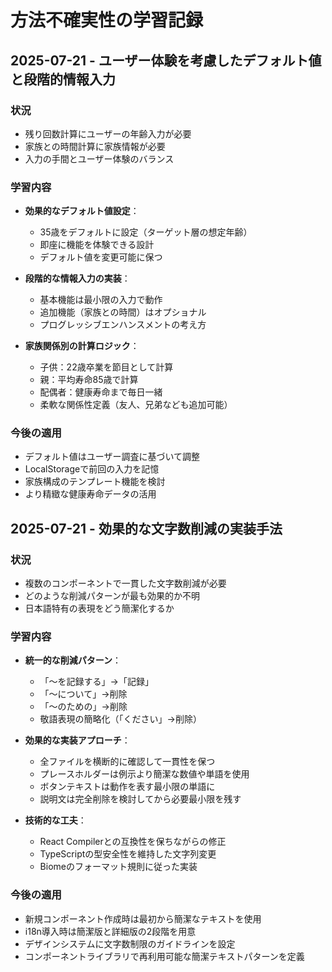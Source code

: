 # 方法不確実性の学習記録

## 2025-07-21 - ユーザー体験を考慮したデフォルト値と段階的情報入力

### 状況
- 残り回数計算にユーザーの年齢入力が必要
- 家族との時間計算に家族情報が必要
- 入力の手間とユーザー体験のバランス

### 学習内容
- **効果的なデフォルト値設定**：
  - 35歳をデフォルトに設定（ターゲット層の想定年齢）
  - 即座に機能を体験できる設計
  - デフォルト値を変更可能に保つ
  
- **段階的な情報入力の実装**：
  - 基本機能は最小限の入力で動作
  - 追加機能（家族との時間）はオプショナル
  - プログレッシブエンハンスメントの考え方
  
- **家族関係別の計算ロジック**：
  - 子供：22歳卒業を節目として計算
  - 親：平均寿命85歳で計算
  - 配偶者：健康寿命まで毎日一緒
  - 柔軟な関係性定義（友人、兄弟なども追加可能）

### 今後の適用
- デフォルト値はユーザー調査に基づいて調整
- LocalStorageで前回の入力を記憶
- 家族構成のテンプレート機能を検討
- より精緻な健康寿命データの活用

## 2025-07-21 - 効果的な文字数削減の実装手法

### 状況
- 複数のコンポーネントで一貫した文字数削減が必要
- どのような削減パターンが最も効果的か不明
- 日本語特有の表現をどう簡潔化するか

### 学習内容
- **統一的な削減パターン**：
  - 「〜を記録する」→「記録」
  - 「〜について」→削除
  - 「〜のための」→削除
  - 敬語表現の簡略化（「ください」→削除）
  
- **効果的な実装アプローチ**：
  - 全ファイルを横断的に確認して一貫性を保つ
  - プレースホルダーは例示より簡潔な数値や単語を使用
  - ボタンテキストは動作を表す最小限の単語に
  - 説明文は完全削除を検討してから必要最小限を残す

- **技術的な工夫**：
  - React Compilerとの互換性を保ちながらの修正
  - TypeScriptの型安全性を維持した文字列変更
  - Biomeのフォーマット規則に従った実装

### 今後の適用
- 新規コンポーネント作成時は最初から簡潔なテキストを使用
- i18n導入時は簡潔版と詳細版の2段階を用意
- デザインシステムに文字数制限のガイドラインを設定
- コンポーネントライブラリで再利用可能な簡潔テキストパターンを定義
